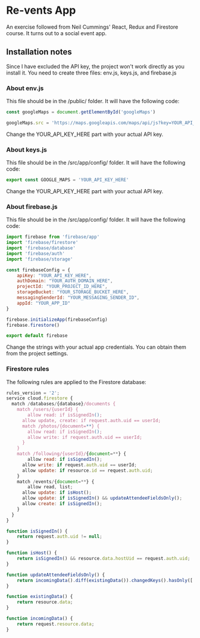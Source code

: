 # Re-vents App

An exercise followed from Neil Cummings' React, Redux and Firestore course. It turns out to a social event app.

## Installation notes

Since I have excluded the API key, the project won't work directly as you install it. You need to create three files: env.js, keys.js, and firebase.js

### About env.js

This file should be in the /public/ folder. It will have the following code:

```javascript
const googleMaps = document.getElementById('googleMaps')

googleMaps.src = 'https://maps.googleapis.com/maps/api/js?key=YOUR_API_KEY_HERE&libraries=places'
```

Change the YOUR_API_KEY_HERE part with your actual API key.

### About keys.js

This file should be in the /src/app/config/ folder. It will have the following code:

```javascript
export const GOOGLE_MAPS = 'YOUR_API_KEY_HERE'
```

Change the YOUR_API_KEY_HERE part with your actual API key.

### About firebase.js

This file should be in the /src/app/config/ folder. It will have the following code:

```javascript
import firebase from 'firebase/app'
import 'firebase/firestore'
import 'firebase/database'
import 'firebase/auth'
import 'firebase/storage'

const firebaseConfig = {
    apiKey: "YOUR_API_KEY_HERE",
    authDomain: "YOUR_AUTH_DOMAIN_HERE",
    projectId: "YOUR_PROJECT_ID_HERE",
    storageBucket: "YOUR_STORAGE_BUCKET_HERE",
    messagingSenderId: "YOUR_MESSAGING_SENDER_ID",
    appId: "YOUR_APP_ID"
}

firebase.initializeApp(firebaseConfig)
firebase.firestore()

export default firebase
```

Change the strings with your actual app credentials. You can obtain them from the project settings.

### Firestore rules

The following rules are applied to the Firestore database:

```javascript
rules_version = '2';
service cloud.firestore {
  match /databases/{database}/documents {
    match /users/{userId} {
    	allow read: if isSignedIn();
      allow update, create: if request.auth.uid == userId;
      match /photos/{document=**} {
      	allow read: if isSignedIn();
        allow write: if request.auth.uid == userId;
      }
    }
    match /following/{userId}/{document=**} {
    	allow read: if isSignedIn();
      allow write: if request.auth.uid == userId;
      allow update: if resource.id == request.auth.uid;
    }
    match /events/{document=**} {
    	allow read, list;
      allow update: if isHost();
      allow update: if isSignedIn() && updateAttendeeFieldsOnly();
      allow create: if isSignedIn();
    }
  }
}

function isSignedIn() {
	return request.auth.uid != null;
}

function isHost() {
	return isSignedIn() && resource.data.hostUid == request.auth.uid;
}

function updateAttendeeFieldsOnly() {
	return incomingData().diff(existingData()).changedKeys().hasOnly(['attendeeIds', 'attendees'])
}

function existingData() {
	return resource.data;
}

function incomingData() {
	return request.resource.data;
}
```